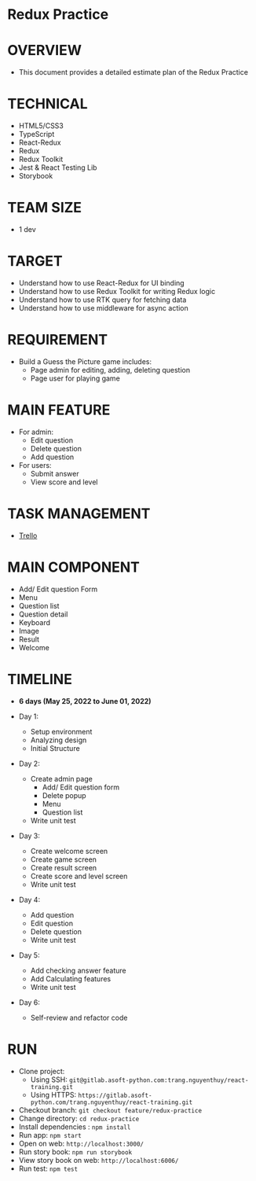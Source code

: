 # Redux Practice

# OVERVIEW
- This document provides a detailed estimate plan of the Redux Practice

# TECHNICAL
- HTML5/CSS3
- TypeScript
- React-Redux
- Redux
- Redux Toolkit
- Jest & React Testing Lib
- Storybook

# TEAM SIZE
- 1 dev

# TARGET
- Understand how to use React-Redux for UI binding
- Understand how to use Redux Toolkit for writing Redux logic
- Understand how to use RTK query for fetching data
- Understand how to use middleware for async action

# REQUIREMENT
- Build a Guess the Picture game includes:
  - Page admin for editing, adding, deleting question
  - Page user for playing game

# MAIN FEATURE
- For admin: 
  - Edit question
  - Delete question
  - Add question
- For users:
  - Submit answer
  - View score and level

# TASK MANAGEMENT
- [Trello](https://trello.com/b/PU5UBJt3/guess-the-picture-game)
  
# MAIN COMPONENT
- Add/ Edit question Form
- Menu
- Question list
- Question detail
- Keyboard
- Image
- Result
- Welcome

# TIMELINE
- **6 days (May 25, 2022 to June 01, 2022)**
- Day 1:
  - Setup environment
  - Analyzing design
  - Initial Structure

- Day 2:
  - Create admin page
    - Add/ Edit question form
    - Delete popup
    - Menu
    - Question list
  - Write unit test 

- Day 3:
  - Create welcome screen
  - Create game screen
  - Create result screen
  - Create score and level screen
  - Write unit test 
  
- Day 4: 
  - Add question
  - Edit question
  - Delete question
  - Write unit test

- Day 5:
  - Add checking answer feature
  - Add Calculating features
  - Write unit test

- Day 6: 
  - Self-review and refactor code
  
# RUN
- Clone project: 
  - Using SSH: `git@gitlab.asoft-python.com:trang.nguyenthuy/react-training.git`
  - Using HTTPS: `https://gitlab.asoft-python.com/trang.nguyenthuy/react-training.git`
- Checkout branch: `git checkout feature/redux-practice`
- Change directory: `cd redux-practice`
- Install dependencies : `npm install`
- Run app: `npm start`
- Open on web: `http://localhost:3000/`
- Run story book: `npm run storybook`
- View story book on web: `http://localhost:6006/`
- Run test: `npm test`
